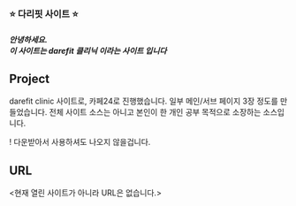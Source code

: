 <p align="center">
  <h3>⭐ 다리핏 사이트 ⭐</h3>
</p>

<p align="center">
<h5>안녕하세요.<br>이 사이트는 darefit 클리닉 이라는 사이트 입니다</h5>
</p>

## Project
darefit clinic 사이트로, 카페24로 진행했습니다.
일부 메인/서브 페이지 3장 정도를 만들었습니다.
전체 사이트 소스는 아니고 본인이 한 개인 공부 목적으로 소장하는 소스입니다. 

! 다운받아서 사용하셔도 나오지 않을겁니다. 

## URL
<현재 열린 사이트가 아니라 URL은 없습니다.>
